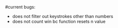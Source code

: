 #current bugs:
- does not filter out keystrokes other than numbers
- does not count win bc function resets n value
